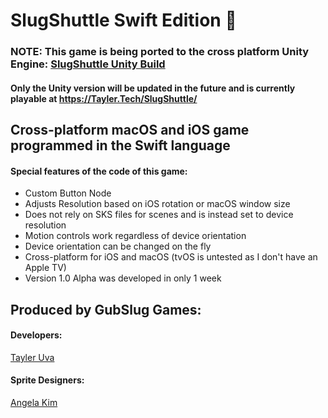# SlugShuttle Swift Edition 🚀

### NOTE: This game is being ported to the cross platform Unity Engine: [SlugShuttle Unity Build](https://github.com/TaylerUva/SlugShuttle)
#### Only the Unity version will be updated in the future and is currently playable at https://Tayler.Tech/SlugShuttle/

## Cross-platform macOS and iOS game programmed in the Swift language
#### Special features of the code of this game:
- Custom Button Node
- Adjusts Resolution based on iOS rotation or macOS window size
- Does not rely on SKS files for scenes and is instead set to device resolution
- Motion controls work regardless of device orientation
- Device orientation can be changed on the fly
- Cross-platform for iOS and macOS (tvOS is untested as I don't have an Apple TV)
- Version 1.0 Alpha was developed in only 1 week

## Produced by GubSlug Games:
#### Developers:
[Tayler Uva](https://Tayler.Tech)

#### Sprite Designers:
[Angela Kim](https://github.com/AngelaKimmy)
